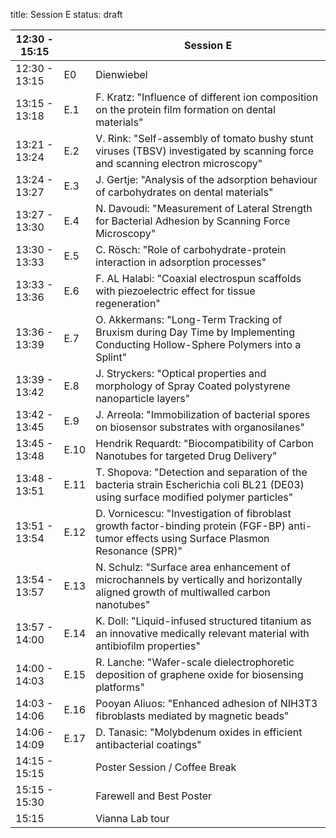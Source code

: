 title: Session E
status: draft

|12:30 - 15:15||**Session E**|
|---|---|---|
|12:30 - 13:15| E0 |Dienwiebel|
|13:15 - 13:18 | E.1 |F. Kratz: "Influence of different ion composition on the protein film formation on dental materials"|
|13:21 - 13:24 | E.2 |V. Rink: "Self-assembly of tomato bushy stunt viruses (TBSV) investigated by scanning force and scanning electron microscopy"|
|13:24 - 13:27 | E.3 |J. Gertje: "Analysis of the adsorption behaviour of carbohydrates on dental materials"|
|13:27 - 13:30 | E.4 |N. Davoudi: "Measurement of Lateral Strength for Bacterial Adhesion by Scanning Force Microscopy"|
|13:30 - 13:33 | E.5 |C. Rösch: "Role of carbohydrate-protein interaction in adsorption processes"|
|13:33 - 13:36 | E.6 |F. AL Halabi: "Coaxial electrospun scaffolds with piezoelectric effect for tissue regeneration"|
|13:36 - 13:39 | E.7 |O. Akkermans: "Long-Term Tracking of Bruxism during Day Time by Implementing Conducting Hollow-Sphere Polymers into a Splint"|
|13:39 - 13:42 | E.8 |J. Stryckers: "Optical properties and morphology of Spray Coated polystyrene nanoparticle layers"|
|13:42 - 13:45 | E.9 |J. Arreola: "Immobilization of bacterial spores on biosensor substrates with organosilanes"|
|13:45 - 13:48 | E.10 |Hendrik Requardt: "Biocompatibility of Carbon Nanotubes for targeted Drug Delivery"|
|13:48 - 13:51 | E.11 |T. Shopova: "Detection and separation of the bacteria strain Escherichia coli BL21 (DE03) using surface modified polymer particles"|
|13:51 - 13:54 | E.12 |D. Vornicescu: "Investigation of fibroblast growth factor-binding protein (FGF-BP) anti-tumor effects using Surface Plasmon Resonance (SPR)"|
|13:54 - 13:57 | E.13 |N. Schulz: "Surface area enhancement of microchannels by vertically and horizontally aligned growth of multiwalled carbon nanotubes"|
|13:57 - 14:00 | E.14 |K. Doll: "Liquid-infused structured titanium as an innovative medically relevant material with antibiofilm properties"|
|14:00 - 14:03 | E.15 |R. Lanche: "Wafer-scale dielectrophoretic deposition of graphene oxide for biosensing platforms"|
|14:03 - 14:06 | E.16 |Pooyan Aliuos: "Enhanced adhesion of NIH3T3 fibroblasts mediated by magnetic beads"|
|14:06 - 14:09 | E.17 |D. Tanasic: "Molybdenum oxides in efficient antibacterial coatings"|
|14:15 - 15:15 |      |Poster Session / Coffee Break|
|15:15 - 15:30 |      |Farewell and Best Poster|
|15:15         |      |Vianna Lab tour|

